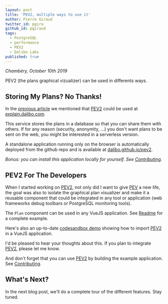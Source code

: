 ```yaml
---
layout: post
title: 'PEV2, multiple ways to use it'
author: Pierre Giraud
twitter_id: pgira
github_id: pgiraud
tags:
  - PostgreSQL
  - performance
  - PEV2
  - Dalibo Labs
published: true
---
```


*Chambéry, October 10th 2019*

PEV2 (the plans graphical vizualizer) can be used in differents ways.

<!--MORE-->

## Storing My Plans? No Thanks!

In the [previous article] we mentioned that [PEV2] could be used
at [explain.dalibo.com].

This service stores the plans in a database so that you can share them with
others. If for any reason (security, anonymity, …) you don't want plans to be
sent on the web, you might be interested in a serverless version.

A standalone application running only on the browser is automatically deployed
from the github repo and is available at [dalibo.github.io/pev2].

*Bonus: you can install this application locally for yourself. See
[Contributing].*

## PEV2 For The Developers

When I started working on [PEV2], not only did I want to give [PEV] a new life,
the goal was also to isolate the graphical plan visualizer and make it
a reusable component that could be integrated in any tool or application
(web frameworks debug toolbars or PostgreSQL monitoring tools).

The `Plan` component can be used in any VueJS application. See
[Readme](https://github.com/dalibo/pev2#usage) for a complete example.

Here's also an up-to-date
[codesandbox demo](https://codesandbox.io/s/pev2-ry2dd) showing how to import
[PEV2] in a VueJS application.



I'd be pleased to hear your thoughts about this. If you plan to integrate
[PEV2], please let me know.

And don't forget that you can use [PEV2] by building the example application.
See [Contributing].

## What's Next?

In the next blog post, we'll do a complete tour of the different features. Stay
tuned.

[previous article]: http://blog.dalibo.com/2019/10/04/pev2.html
[PEV]: http://tatiyants.com/pev/
[PEV2]: http://github.com/dalibo/pev2
[Depesz]: https://explain.depesz.com
[explain.dalibo.com]: https://explain.dalibo.com/
[dalibo.github.io/pev2]: https://dalibo.github.io/pev2
[Contributing]: https://github.com/dalibo/pev2/blob/master/CONTRIBUTING.md#project-setup
